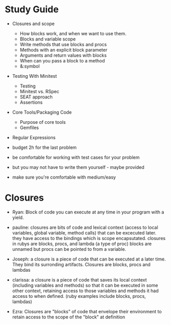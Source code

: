 # Study Guide

- Closures and scope
    - How blocks work, and when we want to use them.
    - Blocks and variable scope
    - Write methods that use blocks and procs
    - Methods with an explicit block parameter
    - Arguments and return values with blocks
    - When can you pass a block to a method
    - &:symbol
- Testing With Minitest
    - Testing
    - Minitest vs. RSpec
    - SEAT approach
    - Assertions
- Core Tools/Packaging Code
    - Purpose of core tools
    - Gemfiles

- Regular Expressions

- budget 2h for the last problem
- be comfortable for working with test cases for your problem
- but you may not have to write them yourself - maybe provided
- make sure you're comfortable with medium/easy


# Closures

- Ryan: Block of code you can execute at any time in your program with a yield.

- pauline: closures are bits of code and lexical context (access to local variables, global variable, method calls) that can be excecuted later. they have access to the bindings which is scope encapsutated. closures in rubys are blocks, procs, and lambda (a type of proc) blocks are unnamed but procs can be pointed to from a variable.

- Joseph: a closure is a piece of code that can be executed at a later time. They bind its surronding artifacts. Closures are blocks, procs and lambdas

- clarissa: a closure is a piece of code that saves its local context (including variables and methods) so that it can be executed in some other context, retaining access to those variables and methods it had access to when defined. (ruby examples include blocks, procs, lambdas)

- Ezra: Closures are "blocks" of code that envelope their environment to retain access to the scope of the "block" at definition